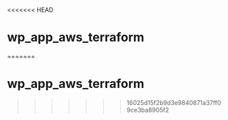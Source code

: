 <<<<<<< HEAD
# wp_app_aws_terraform
=======
# wp_app_aws_terraform
>>>>>>> 16025d15f2b9d3e9840871a37ff09ce3ba8905f2
